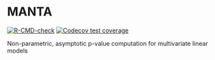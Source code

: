 # MANTA

[![R-CMD-check](https://github.com/dgarrimar/manta/actions/workflows/check-full.yaml/badge.svg)](https://github.com/dgarrimar/manta/actions/workflows/check-full.yaml)
[![Codecov test coverage](https://codecov.io/gh/dgarrimar/manta/branch/master/graph/badge.svg)](https://codecov.io/gh/dgarrimar/manta)

Non-parametric, asymptotic p-value computation for multivariate linear models

